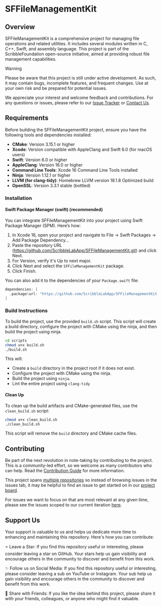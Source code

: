 # SFFileManagementKit

## Overview

SFFileManagementKit is a comprehensive project for managing file operations and related utilities. It includes several modules written in C, C++, Swift, and assembly language. This project is part of the ScribbleFoundation open-source initiative, aimed at providing robust file management capabilities.

> [!WARNING]
> Please be aware that this project is still under active development. As such, it may contain bugs, incomplete features, and frequent changes. Use at your own risk and be prepared for potential issues.
>
> We appreciate your interest and welcome feedback and contributions. For any questions or issues, please refer to our [Issue Tracker](https://github.com/ScribbleLabApp/SFFileManagementKit/issues) or [Contact Us]().

## Requirements

Before building the SFFileManagementKit project, ensure you have the following tools and dependencies installed:

- **CMake**: Version 3.15.1 or higher
- **Xcode**: Version compatible with AppleClang and Swift 6.0 (for macOS users)
- **Swift**: Version 6.0 or higher
- **AppleClang**: Version 16.0 or higher
- **Command Line Tools**: Xcode 16 Command Line Tools installed
- **Ninja**: Version 1.12.1 or higher
- **LLVM (for clang-tidy)**: Homebrew LLVM version 18.1.8 Optimized build
- **OpenSSL**: Version 3.3.1 stable (bottled)

### Installation

#### Swift Package Manager (swift) (recommended)

You can integrate SFFileManagementKit into your project using Swift Package Manager (SPM). Here’s how:

1. In Xcode 16, open your project and navigate to File → Swift Packages → Add Package Dependency...
2. Paste the repository URL (https://github.com/ScribbleLabApp/SFFileManagementKit.git) and click Next.
3. For Version, verify it's Up to next major.
4. Click Next and select the `SFFileManagementKit` package.
5. Click Finish.

You can also add it to the dependencies of your `Package.swift` file:

```swift
dependencies: [
  .package(url: "https://github.com/ScribbleLabApp/SFFileManagementKit.git", .upToNextMajor(from: "0.1.0"))
]
```

### Build Instructions

To build the project, use the provided `build.sh` script. This script will create a build directory, configure the project with CMake using the ninja, and then build the project using ninja.

```sh
cd scripts
chmod u+x build.sh
./build.sh
```

This will:
- Create a `build` directory in the project root if it does not exist.
- Configure the project with CMake using the ninja.
- Build the project using `ninja`.
- Lint the entire project using `clang-tidy`

#### Clean Up

To clean up the build artifacts and CMake-generated files, use the `clean_build.sh` script:

```sh
chmod u+x clean_build.sh
./clean_build.sh
```

This script will remove the `build` directory and CMake cache files.

## Contributing

Be part of the next revolution in note-taking by contributing to the project. This is a community-led effort, so we welcome as many contributors who can help. Read the [Contribution Guide](https://github.com/ScribbleLabApp/ScribbleLab/blob/main/CONTRIBUTING.md) for more information.

This project spans [multiple repositories]() so instead of browsing issues in the issues tab, it may be helpful to find an issue to get started on in our [project board](https://github.com/orgs/ScribbleLabApp/projects/1/views/1).

For issues we want to focus on that are most relevant at any given time, please see the issues scoped to our current iteration [here]().

## Support Us

Your support is valuable to us and helps us dedicate more time to enhancing and maintaining this repository. Here's how you can contribute:

⭐️ Leave a Star: If you find this repository useful or interesting, please consider leaving a star on GitHub. Your stars help us gain visibility and encourage others in the community to discover and benefit from this work.

✨ Follow us on Social Media: If you find this repository useful or interesting, please consider leaving a sub on YouTube or Instagram. Your sub help us gain visibility and encourage others in the community to discover and benefit from this work.

📲 Share with Friends: If you like the idea behind this project, please share it with your friends, colleagues, or anyone who might find it valuable.
